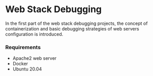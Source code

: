 # 	Web Stack Debugging

In the first part of the web stack debugging projects, the concept of containerization and basic debugging strategies of web servers configuration is introduced.

### Requirements
- Apache2 web server
- Docker
- Ubuntu 20.04
